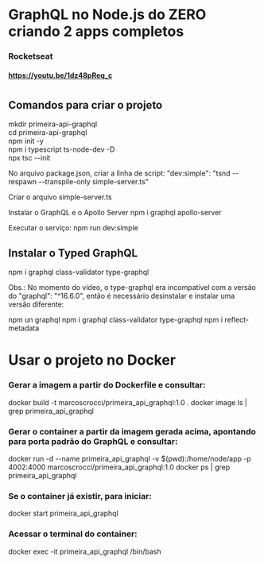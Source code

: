 # GraphQL no Node.js do ZERO criando 2 apps completos
### Rocketseat 
#### https://youtu.be/1dz48pReq_c
#

## Comandos para criar o projeto
mkdir primeira-api-graphql   
cd primeira-api-graphql  
npm init -y  
npm i typescript ts-node-dev -D  
npx tsc --init

No arquivo package.json, criar a linha de script:
"dev:simple": "tsnd --respawn --transpile-only simple-server.ts"

Criar o arquivo simple-server.ts

Instalar o GraphQL e o Apollo Server
npm i graphql apollo-server

Executar o serviço:
npm run dev:simple

## Instalar o Typed GraphQL
npm i graphql class-validator type-graphql

Obs.: No momento do vídeo, o type-graphql era incompatível com a versão do "graphql": "^16.6.0", então é necessário desinstalar e instalar uma versão diferente:

npm un graphql
npm i graphql class-validator type-graphql
npm i reflect-metadata


# Usar o projeto no Docker
### Gerar a imagem a partir do Dockerfile e consultar:

docker build -t marcoscrocci/primeira_api_graphql:1.0 .
docker image ls | grep primeira_api_graphql

### Gerar o container a partir da imagem gerada acima, apontando para porta padrão do GraphQL e consultar:

docker run -d --name primeira_api_graphql -v $(pwd):/home/node/app -p 4002:4000 marcoscrocci/primeira_api_graphql:1.0
docker ps | grep primeira_api_graphql

### Se o container já existir, para iniciar:
docker start primeira_api_graphql

### Acessar o terminal do container:
docker exec -it primeira_api_graphql /bin/bash
